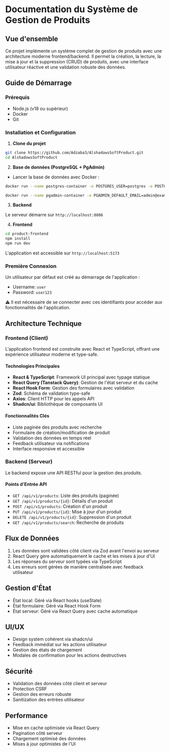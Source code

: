 # Documentation du Système de Gestion de Produits

## Vue d'ensemble
Ce projet implémente un système complet de gestion de produits avec une architecture moderne frontend/backend. Il permet la création, la lecture, la mise à jour et la suppression (CRUD) de produits, avec une interface utilisateur réactive et une validation robuste des données.

## Guide de Démarrage

### Prérequis
- Node.js (v18 ou supérieur)
- Docker
- Git

### Installation et Configuration

1. **Clone du projet**
```bash
git clone https://github.com/Adzaba3/AlshadowsSoftProduct.git
cd AlshadowsSoftProduct
```

2. **Base de données (PostgreSQL + PgAdmin)**
- Lancer la base de données avec Docker :
```bash
docker run --name postgres-container -e POSTGRES_USER=postgres -e POSTGRES_PASSWORD=postgres -e POSTGRES_DB=mydatabase -p 5432:5432 -d postgres

docker run --name pgadmin-container -e PGADMIN_DEFAULT_EMAIL=admin@example.com -e PGADMIN_DEFAULT_PASSWORD=admin -p 5050:80 -d dpage/pgadmin4

```

3. **Backend**

Le serveur démarre sur `http://localhost:8086`

4. **Frontend**
```bash
cd product-frontend
npm install
npm run dev
```
L'application est accessible sur `http://localhost:5173`

### Première Connexion
Un utilisateur par défaut est créé au démarrage de l'application :
- Username: `user`
- Password: `user123`

⚠️ Il est nécessaire de se connecter avec ces identifiants pour accéder aux fonctionnalités de l'application.

## Architecture Technique

### Frontend (Client)
L'application frontend est construite avec React et TypeScript, offrant une expérience utilisateur moderne et type-safe. 

#### Technologies Principales
- **React & TypeScript**: Framework UI principal avec typage statique
- **React Query (Tanstack Query)**: Gestion de l'état serveur et du cache
- **React Hook Form**: Gestion des formulaires avec validation
- **Zod**: Schéma de validation type-safe
- **Axios**: Client HTTP pour les appels API
- **Shadcn/ui**: Bibliothèque de composants UI

#### Fonctionnalités Clés
- Liste paginée des produits avec recherche
- Formulaire de création/modification de produit
- Validation des données en temps réel
- Feedback utilisateur via notifications
- Interface responsive et accessible

### Backend (Serveur)
Le backend expose une API RESTful pour la gestion des produits.

#### Points d'Entrée API
- `GET /api/v1/products`: Liste des produits (paginée)
- `GET /api/v1/products/{id}`: Détails d'un produit
- `POST /api/v1/products`: Création d'un produit
- `PUT /api/v1/products/{id}`: Mise à jour d'un produit
- `DELETE /api/v1/products/{id}`: Suppression d'un produit
- `GET /api/v1/products/search`: Recherche de produits

## Flux de Données

1. Les données sont validées côté client via Zod avant l'envoi au serveur
2. React Query gère automatiquement le cache et les mises à jour d'UI
3. Les réponses du serveur sont typées via TypeScript
4. Les erreurs sont gérées de manière centralisée avec feedback utilisateur

## Gestion d'État
- État local: Géré via React hooks (useState)
- État formulaire: Géré via React Hook Form
- État serveur: Géré via React Query avec cache automatique

## UI/UX
- Design system cohérent via shadcn/ui
- Feedback immédiat sur les actions utilisateur
- Gestion des états de chargement
- Modales de confirmation pour les actions destructives

## Sécurité
- Validation des données côté client et serveur
- Protection CSRF
- Gestion des erreurs robuste
- Sanitization des entrées utilisateur


## Performance
- Mise en cache optimisée via React Query
- Pagination côté serveur
- Chargement optimisé des données
- Mises à jour optimistes de l'UI
